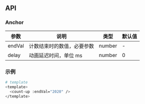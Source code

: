 ## API

### Anchor

| 参数   | 说明                       | 类型   | 默认值 |
| ------ | -------------------------- | ------ | ------ |
| endVal | 计数结束时的数值，必要参数 | number | -      |
| delay  | 动画延迟时间，单位 ms      | number | 0      |

### 示例

```bash
# template
<template>
  <count-up :endVal="2020" />
</template>
```
